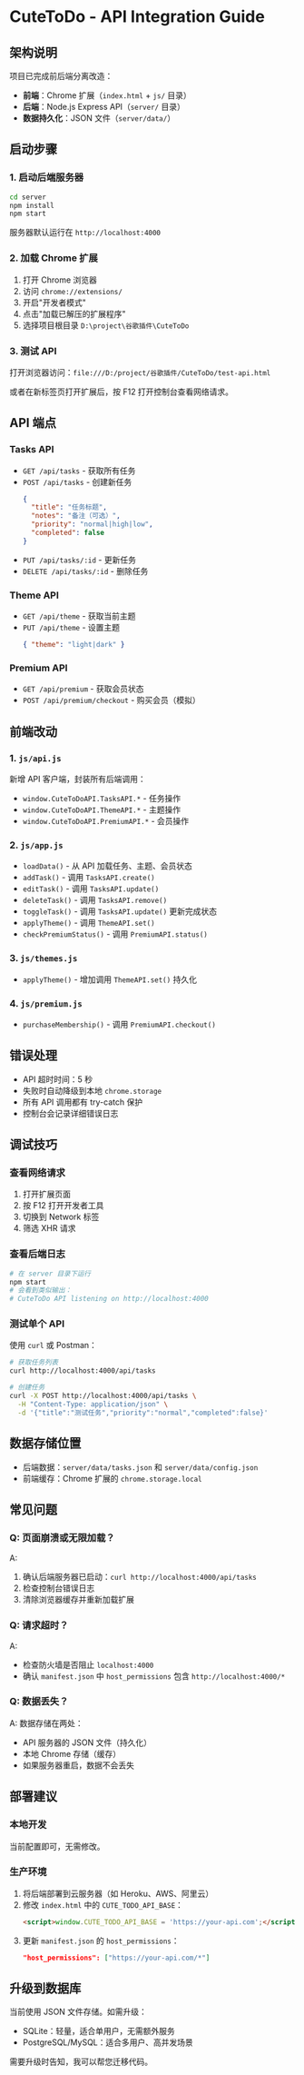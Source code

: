 # CuteToDo - API Integration Guide

## 架构说明

项目已完成前后端分离改造：
- **前端**：Chrome 扩展（`index.html` + `js/` 目录）
- **后端**：Node.js Express API（`server/` 目录）
- **数据持久化**：JSON 文件（`server/data/`）

## 启动步骤

### 1. 启动后端服务器

```bash
cd server
npm install
npm start
```

服务器默认运行在 `http://localhost:4000`

### 2. 加载 Chrome 扩展

1. 打开 Chrome 浏览器
2. 访问 `chrome://extensions/`
3. 开启"开发者模式"
4. 点击"加载已解压的扩展程序"
5. 选择项目根目录 `D:\project\谷歌插件\CuteToDo`

### 3. 测试 API

打开浏览器访问：`file:///D:/project/谷歌插件/CuteToDo/test-api.html`

或者在新标签页打开扩展后，按 F12 打开控制台查看网络请求。

## API 端点

### Tasks API
- `GET /api/tasks` - 获取所有任务
- `POST /api/tasks` - 创建新任务
  ```json
  {
    "title": "任务标题",
    "notes": "备注（可选）",
    "priority": "normal|high|low",
    "completed": false
  }
  ```
- `PUT /api/tasks/:id` - 更新任务
- `DELETE /api/tasks/:id` - 删除任务

### Theme API
- `GET /api/theme` - 获取当前主题
- `PUT /api/theme` - 设置主题
  ```json
  { "theme": "light|dark" }
  ```

### Premium API
- `GET /api/premium` - 获取会员状态
- `POST /api/premium/checkout` - 购买会员（模拟）

## 前端改动

### 1. `js/api.js`
新增 API 客户端，封装所有后端调用：
- `window.CuteToDoAPI.TasksAPI.*` - 任务操作
- `window.CuteToDoAPI.ThemeAPI.*` - 主题操作
- `window.CuteToDoAPI.PremiumAPI.*` - 会员操作

### 2. `js/app.js`
- `loadData()` - 从 API 加载任务、主题、会员状态
- `addTask()` - 调用 `TasksAPI.create()`
- `editTask()` - 调用 `TasksAPI.update()`
- `deleteTask()` - 调用 `TasksAPI.remove()`
- `toggleTask()` - 调用 `TasksAPI.update()` 更新完成状态
- `applyTheme()` - 调用 `ThemeAPI.set()`
- `checkPremiumStatus()` - 调用 `PremiumAPI.status()`

### 3. `js/themes.js`
- `applyTheme()` - 增加调用 `ThemeAPI.set()` 持久化

### 4. `js/premium.js`
- `purchaseMembership()` - 调用 `PremiumAPI.checkout()`

## 错误处理

- API 超时时间：5 秒
- 失败时自动降级到本地 `chrome.storage`
- 所有 API 调用都有 try-catch 保护
- 控制台会记录详细错误日志

## 调试技巧

### 查看网络请求
1. 打开扩展页面
2. 按 F12 打开开发者工具
3. 切换到 Network 标签
4. 筛选 XHR 请求

### 查看后端日志
```bash
# 在 server 目录下运行
npm start
# 会看到类似输出：
# CuteToDo API listening on http://localhost:4000
```

### 测试单个 API
使用 `curl` 或 Postman：
```bash
# 获取任务列表
curl http://localhost:4000/api/tasks

# 创建任务
curl -X POST http://localhost:4000/api/tasks \
  -H "Content-Type: application/json" \
  -d '{"title":"测试任务","priority":"normal","completed":false}'
```

## 数据存储位置

- 后端数据：`server/data/tasks.json` 和 `server/data/config.json`
- 前端缓存：Chrome 扩展的 `chrome.storage.local`

## 常见问题

### Q: 页面崩溃或无限加载？
A: 
1. 确认后端服务器已启动：`curl http://localhost:4000/api/tasks`
2. 检查控制台错误日志
3. 清除浏览器缓存并重新加载扩展

### Q: 请求超时？
A: 
- 检查防火墙是否阻止 `localhost:4000`
- 确认 `manifest.json` 中 `host_permissions` 包含 `http://localhost:4000/*`

### Q: 数据丢失？
A: 数据存储在两处：
- API 服务器的 JSON 文件（持久化）
- 本地 Chrome 存储（缓存）
- 如果服务器重启，数据不会丢失

## 部署建议

### 本地开发
当前配置即可，无需修改。

### 生产环境
1. 将后端部署到云服务器（如 Heroku、AWS、阿里云）
2. 修改 `index.html` 中的 `CUTE_TODO_API_BASE`：
   ```html
   <script>window.CUTE_TODO_API_BASE = 'https://your-api.com';</script>
   ```
3. 更新 `manifest.json` 的 `host_permissions`：
   ```json
   "host_permissions": ["https://your-api.com/*"]
   ```

## 升级到数据库

当前使用 JSON 文件存储。如需升级：
- SQLite：轻量，适合单用户，无需额外服务
- PostgreSQL/MySQL：适合多用户、高并发场景

需要升级时告知，我可以帮您迁移代码。

